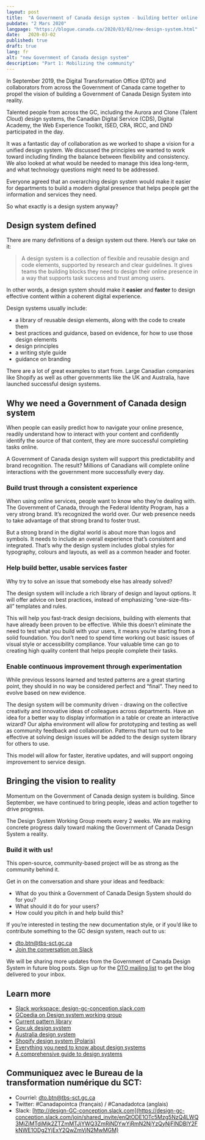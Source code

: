 ```yaml
---
layout: post
title:  "A Government of Canada design system - building better online content faster"
pubdate: "2 Mars 2020"
langpage: "https://blogue.canada.ca/2020/03/02/new-design-system.html"
date:   2020-03-02
published: true
draft: true
lang: fr
alt: "new Government of Canada design system"
description: "Part 1: Mobilizing the community"
---
```


In September 2019, the Digital Transformation Office (DTO) and collaborators from across the Government of Canada came together to propel the vision of building a Government of Canada Design System into reality.

Talented people from across the GC, including the Aurora and Clone (Talent Cloud) design systems, the Canadian Digital Service (CDS), Digital Academy, the Web Experience Toolkit,  ISED, CRA, IRCC, and DND  participated in the day.

It was a fantastic day of collaboration as we worked to shape a vision for a unified design system. We discussed the principles we wanted to work toward including finding the balance between flexibility and consistency. We also looked at what would be needed to manage this idea long-term, and what technology questions might need to be addressed.  

Everyone agreed that an overarching design system would make it easier for departments to build a modern digital presence that helps people get the information and services they need.

So what exactly is a design system anyway?

## Design system defined

There are many definitions of a design system out there. Here’s our take on it:

> A design system is a collection of flexible and reusable design and code elements, supported by research and clear guidelines. It gives teams the building blocks they need to design their online presence in a way that supports task success and trust among users.

In other words, a design system should make it <b>easier</b> and <b>faster</b> to design effective content within a coherent digital experience.

Design systems usually include:

* a library of reusable design elements, along with the code to create them
* best practices and guidance, based on evidence, for how to use those design elements
* design principles
* a writing style guide
* guidance on branding

There are a lot of great examples to start from. Large Canadian companies like Shopify as well as other governments like the UK and Australia, have launched successful design systems.

## Why we need a Government of Canada design system

When people can easily predict how to navigate your online presence, readily understand how to interact with your content and confidently identify the source of that content, they are more successful completing tasks online.

A Government of Canada design system will support this predictability and brand recognition. The result? Millions of Canadians will complete online interactions with the government more successfully every day.

### Build trust through a consistent experience

When using online services, people want to know who they’re dealing with. The Government of Canada, through the Federal Identity Program, has a very strong brand. It’s recognized the world over.  Our web presence needs to take advantage of that strong brand to foster trust.

But a strong brand in the digital world is about more than logos and symbols. It needs to include an overall experience that’s consistent and integrated. That’s why the design system includes global styles for typography, colours and layouts, as well as a common header and footer.

### Help build better, usable services faster

Why try to solve an issue that somebody else has already solved?

The design system will include a rich library of design and layout options. It will offer advice on best practices, instead of emphasizing “one-size-fits-all” templates and rules.

This will help you fast-track design decisions, building with elements that have already been proven to be effective. While this doesn’t eliminate the need to test what you build with your users, it means you’re starting from a solid foundation. You don’t need to spend time working out basic issues of visual style or accessibility compliance. Your valuable time can go to creating high quality content that helps people complete their tasks.

### Enable continuous improvement through experimentation

While previous lessons learned and tested patterns are a great starting point, they should in no way be considered perfect and “final”. They need to evolve based on new evidence.

The design system will be community driven - drawing on the collective creativity and innovative ideas of colleagues across departments. Have an idea for a better way to display information in a table or create an interactive wizard? Our alpha environment will allow for prototyping and testing as well as community feedback and collaboration. Patterns that turn out to be effective at solving design issues will be added to the design system library for others to use.

This model will allow for faster, iterative updates, and will support ongoing improvement to service design.

## Bringing the vision to reality

Momentum on the Government of Canada design system is building. Since September, we have continued to bring people, ideas and action together to drive progress.

The Design System Working Group meets every 2 weeks. We are making concrete progress daily toward making the Government of Canada Design System a reality.

### Build it with us!

This open-source, community-based project will be as strong as the community behind it.

Get in on the conversation and share your ideas and feedback:
* What do you think a Government of Canada Design System should do for you?
* What should it do for your users?
* How could you pitch in and help build this?

If you’re interested in testing the new documentation style, or if you’d like to contribute something to the GC design system, reach out to us:
* [dto.btn@tbs-sct.gc.ca](mailto:dto.btn@tbs-sct.gc.ca)
* [Join the conversation on Slack](https://design-gc-conception.slack.com/join/shared_invite/enQtODE1OTc5Mzg5NzQ4LWQ3MjZjMTdjMjk2ZTZmMTJjYWQ3ZmRiNDYwYjRmN2NjYzQyNjFlNDBlY2FkNWE1ODg2YjExY2QwZmVjN2MwMGM)

We will be sharing more updates from the Government of Canada Design System in future blog posts. Sign up for the [DTO mailing list](https://blog.canada.ca/pages/signup.html) to get the blog delivered to your inbox.

## Learn more

* [Slack workspace: design-gc-conception.slack.com](https://design-gc-conception.slack.com/join/shared_invite/enQtODE1OTc5Mzg5NzQ4LWQ3MjZjMTdjMjk2ZTZmMTJjYWQ3ZmRiNDYwYjRmN2NjYzQyNjFlNDBlY2FkNWE1ODg2YjExY2QwZmVjN2MwMGM)
* [GCpedia on Design system working group](https://wiki.gccollab.ca/Design_Systems_Working_Group_-_Groupe_de_travail_des_systemes_de_conception)
* [Current pattern library](https://www.canada.ca/en/government/about/design-system/pattern-library.html)
* [Gov.uk design system](https://design-system.service.gov.uk/)
* [Australia design system](https://designsystem.gov.au/)
* [Shopify design system (Polaris)](https://polaris.shopify.com/)
* [Everything you need to know about design systems](https://uxdesign.cc/everything-you-need-to-know-about-design-systems-54b109851969)
* [A comprehensive guide to design systems](https://www.invisionapp.com/inside-design/guide-to-design-systems/?utm_campaign=blog&utm_content=1554730300&utm_medium=social&utm_source=twitter)

## Communiquez avec le Bureau de la transformation numérique du SCT:

* Courriel: [dto.btn@tbs-sct.gc.ca](mailto:dto.btn@tbs-sct.gc.ca)
* Twitter: #Canadapointca (français) / #Canadadotca (anglais)
* Slack: [http://design-GC-conception.slack.com](https://design-gc-conception.slack.com/join/shared_invite/enQtODE1OTc5Mzg5NzQ4LWQ3MjZjMTdjMjk2ZTZmMTJjYWQ3ZmRiNDYwYjRmN2NjYzQyNjFlNDBlY2FkNWE1ODg2YjExY2QwZmVjN2MwMGM)
